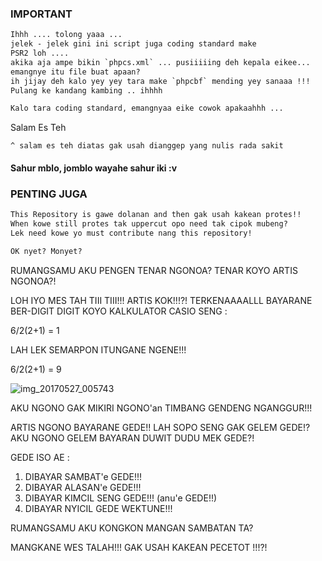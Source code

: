 ### IMPORTANT

```txt
Ihhh .... tolong yaaa ...
jelek - jelek gini ini script juga coding standard make
PSR2 loh ....
akika aja ampe bikin `phpcs.xml` ... pusiiiiing deh kepala eikee...
emangnye itu file buat apaan?
ih jijay deh kalo yey yey tara make `phpcbf` mending yey sanaaa !!!
Pulang ke kandang kambing .. ihhhh

Kalo tara coding standard, emangnyaa eike cowok apakaahhh ...

```
Salam Es Teh 

`^ salam es teh diatas gak usah dianggep yang nulis rada sakit`

#### Sahur mblo, jomblo wayahe sahur iki :v




### PENTING JUGA

```txt
This Repository is gawe dolanan and then gak usah kakean protes!!
When kowe still protes tak uppercut opo need tak cipok mubeng?
Lek need kowe yo must contribute nang this repository!

OK nyet? Monyet?
```


RUMANGSAMU AKU PENGEN TENAR NGONOA?
TENAR KOYO ARTIS NGONOA?!

LOH IYO MES TAH TIII TIII!!! ARTIS KOK!!!?!
TERKENAAAALLL BAYARANE BER-DIGIT DIGIT KOYO KALKULATOR CASIO SENG :

6/2(2+1) = 1

LAH LEK SEMARPON ITUNGANE NGENE!!!

6/2(2+1) = 9

![img_20170527_005743](https://cloud.githubusercontent.com/assets/26004054/26506747/c8be1534-4277-11e7-9570-f620921f5120.jpg)



AKU NGONO GAK MIKIRI NGONO'an TIMBANG GENDENG NGANGGUR!!!

ARTIS NGONO BAYARANE GEDE!!
LAH SOPO SENG GAK GELEM GEDE!?
AKU NGONO GELEM BAYARAN DUWIT DUDU MEK GEDE?!

GEDE ISO AE :

1. DIBAYAR SAMBAT'e GEDE!!!
2. DIBAYAR ALASAN'e GEDE!!!
3. DIBAYAR KIMCIL SENG GEDE!!! (anu'e GEDE!!)
4. DIBAYAR NYICIL GEDE WEKTUNE!!!

RUMANGSAMU AKU KONGKON MANGAN SAMBATAN TA?


MANGKANE WES TALAH!!!
GAK USAH KAKEAN PECETOT !!!?!

```




